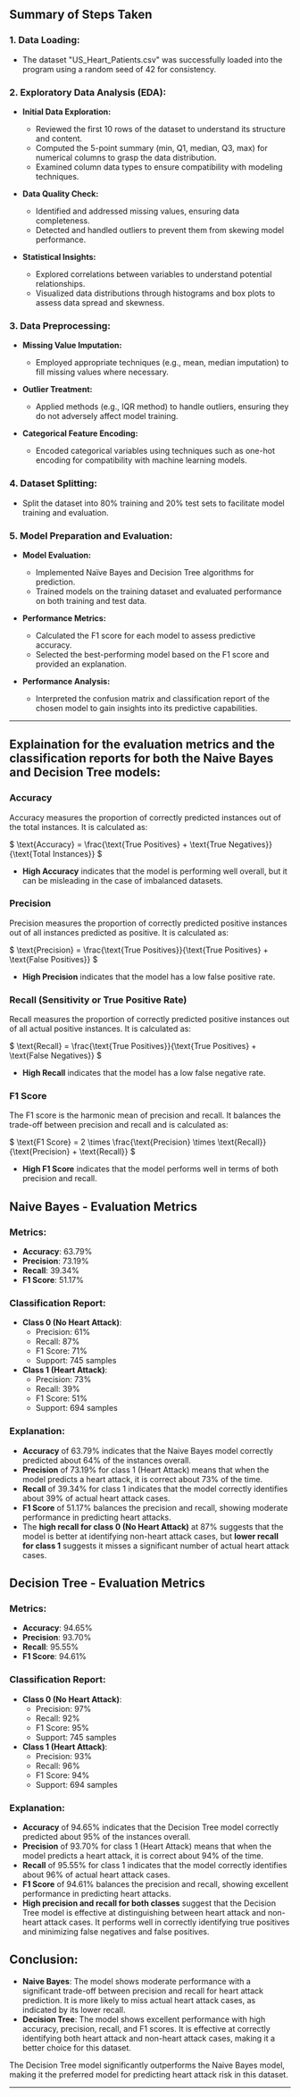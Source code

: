
## Summary of Steps Taken

### 1. Data Loading:
- The dataset "US_Heart_Patients.csv" was successfully loaded into the program using a random seed of 42 for consistency.

### 2. Exploratory Data Analysis (EDA):
- **Initial Data Exploration:**
  - Reviewed the first 10 rows of the dataset to understand its structure and content.
  - Computed the 5-point summary (min, Q1, median, Q3, max) for numerical columns to grasp the data distribution.
  - Examined column data types to ensure compatibility with modeling techniques.
  
- **Data Quality Check:**
  - Identified and addressed missing values, ensuring data completeness.
  - Detected and handled outliers to prevent them from skewing model performance.
  
- **Statistical Insights:**
  - Explored correlations between variables to understand potential relationships.
  - Visualized data distributions through histograms and box plots to assess data spread and skewness.

### 3. Data Preprocessing:
- **Missing Value Imputation:**
  - Employed appropriate techniques (e.g., mean, median imputation) to fill missing values where necessary.

- **Outlier Treatment:**
  - Applied methods (e.g., IQR method) to handle outliers, ensuring they do not adversely affect model training.

- **Categorical Feature Encoding:**
  - Encoded categorical variables using techniques such as one-hot encoding for compatibility with machine learning models.

### 4. Dataset Splitting:
- Split the dataset into 80% training and 20% test sets to facilitate model training and evaluation.

### 5. Model Preparation and Evaluation:
- **Model Evaluation:**
  - Implemented Naïve Bayes and Decision Tree algorithms for prediction.
  - Trained models on the training dataset and evaluated performance on both training and test data.

- **Performance Metrics:**
  - Calculated the F1 score for each model to assess predictive accuracy.
  - Selected the best-performing model based on the F1 score and provided an explanation.

- **Performance Analysis:**
  - Interpreted the confusion matrix and classification report of the chosen model to gain insights into its predictive capabilities.

---

## Explaination for the evaluation metrics and the classification reports for both the Naive Bayes and Decision Tree models:

### Accuracy
Accuracy measures the proportion of correctly predicted instances out of the total instances. It is calculated as:

$ \text{Accuracy} = \frac{\text{True Positives} + \text{True Negatives}}{\text{Total Instances}} $

- **High Accuracy** indicates that the model is performing well overall, but it can be misleading in the case of imbalanced datasets.

### Precision
Precision measures the proportion of correctly predicted positive instances out of all instances predicted as positive. It is calculated as:

$ \text{Precision} = \frac{\text{True Positives}}{\text{True Positives} + \text{False Positives}} $

- **High Precision** indicates that the model has a low false positive rate.

### Recall (Sensitivity or True Positive Rate)
Recall measures the proportion of correctly predicted positive instances out of all actual positive instances. It is calculated as:

$ \text{Recall} = \frac{\text{True Positives}}{\text{True Positives} + \text{False Negatives}} $

- **High Recall** indicates that the model has a low false negative rate.

### F1 Score
The F1 score is the harmonic mean of precision and recall. It balances the trade-off between precision and recall and is calculated as:

$ \text{F1 Score} = 2 \times \frac{\text{Precision} \times \text{Recall}}{\text{Precision} + \text{Recall}} $

- **High F1 Score** indicates that the model performs well in terms of both precision and recall.

## Naive Bayes - Evaluation Metrics

### Metrics:
- **Accuracy**: 63.79%
- **Precision**: 73.19%
- **Recall**: 39.34%
- **F1 Score**: 51.17%

### Classification Report:
- **Class 0 (No Heart Attack)**:
  - Precision: 61%
  - Recall: 87%
  - F1 Score: 71%
  - Support: 745 samples
- **Class 1 (Heart Attack)**:
  - Precision: 73%
  - Recall: 39%
  - F1 Score: 51%
  - Support: 694 samples

### Explanation:
- **Accuracy** of 63.79% indicates that the Naive Bayes model correctly predicted about 64% of the instances overall.
- **Precision** of 73.19% for class 1 (Heart Attack) means that when the model predicts a heart attack, it is correct about 73% of the time.
- **Recall** of 39.34% for class 1 indicates that the model correctly identifies about 39% of actual heart attack cases.
- **F1 Score** of 51.17% balances the precision and recall, showing moderate performance in predicting heart attacks.
- The **high recall for class 0 (No Heart Attack)** at 87% suggests that the model is better at identifying non-heart attack cases, but **lower recall for class 1** suggests it misses a significant number of actual heart attack cases.

## Decision Tree - Evaluation Metrics

### Metrics:
- **Accuracy**: 94.65%
- **Precision**: 93.70%
- **Recall**: 95.55%
- **F1 Score**: 94.61%

### Classification Report:
- **Class 0 (No Heart Attack)**:
  - Precision: 97%
  - Recall: 92%
  - F1 Score: 95%
  - Support: 745 samples
- **Class 1 (Heart Attack)**:
  - Precision: 93%
  - Recall: 96%
  - F1 Score: 94%
  - Support: 694 samples

### Explanation:
- **Accuracy** of 94.65% indicates that the Decision Tree model correctly predicted about 95% of the instances overall.
- **Precision** of 93.70% for class 1 (Heart Attack) means that when the model predicts a heart attack, it is correct about 94% of the time.
- **Recall** of 95.55% for class 1 indicates that the model correctly identifies about 96% of actual heart attack cases.
- **F1 Score** of 94.61% balances the precision and recall, showing excellent performance in predicting heart attacks.
- **High precision and recall for both classes** suggest that the Decision Tree model is effective at distinguishing between heart attack and non-heart attack cases. It performs well in correctly identifying true positives and minimizing false negatives and false positives.

## Conclusion:
- **Naive Bayes**: The model shows moderate performance with a significant trade-off between precision and recall for heart attack prediction. It is more likely to miss actual heart attack cases, as indicated by its lower recall.
- **Decision Tree**: The model shows excellent performance with high accuracy, precision, recall, and F1 scores. It is effective at correctly identifying both heart attack and non-heart attack cases, making it a better choice for this dataset.

The Decision Tree model significantly outperforms the Naive Bayes model, making it the preferred model for predicting heart attack risk in this dataset.

---